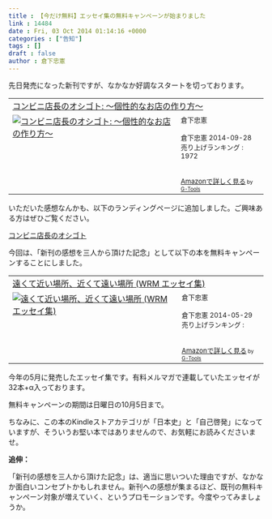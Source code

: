 ```yaml
---
title : 【今だけ無料】エッセイ集の無料キャンペーンが始まりました
link : 14484
date : Fri, 03 Oct 2014 01:14:16 +0000
categories : ["告知"]
tags : []
draft : false
author : 倉下忠憲
---
```


先日発売になった新刊ですが、なかなか好調なスタートを切っております。

<table  border="0" cellpadding="5"><tr><td colspan="2"><a href="http://www.amazon.co.jp/%E3%82%B3%E3%83%B3%E3%83%93%E3%83%8B%E5%BA%97%E9%95%B7%E3%81%AE%E3%82%AA%E3%82%B7%E3%82%B4%E3%83%88-%E3%80%9C%E5%80%8B%E6%80%A7%E7%9A%84%E3%81%AA%E3%81%8A%E5%BA%97%E3%81%AE%E4%BD%9C%E3%82%8A%E6%96%B9%E3%80%9C-%E5%80%89%E4%B8%8B%E5%BF%A0%E6%86%B2-ebook/dp/B00O0H7SGS%3FSubscriptionId%3D15SMZCTB9V8NGR2TW082%26tag%3Drashita1000-22%26linkCode%3Dxm2%26camp%3D2025%26creative%3D165953%26creativeASIN%3DB00O0H7SGS" target="_blank">コンビニ店長のオシゴト: 〜個性的なお店の作り方〜</a><img src="http://www.assoc-amazon.jp/e/ir?t=rashita1000-22&l=ur2&o=9" width="1" height="1" style="border: none;" alt="" /></td></tr><tr><td valign="top"><a href="http://www.amazon.co.jp/%E3%82%B3%E3%83%B3%E3%83%93%E3%83%8B%E5%BA%97%E9%95%B7%E3%81%AE%E3%82%AA%E3%82%B7%E3%82%B4%E3%83%88-%E3%80%9C%E5%80%8B%E6%80%A7%E7%9A%84%E3%81%AA%E3%81%8A%E5%BA%97%E3%81%AE%E4%BD%9C%E3%82%8A%E6%96%B9%E3%80%9C-%E5%80%89%E4%B8%8B%E5%BF%A0%E6%86%B2-ebook/dp/B00O0H7SGS%3FSubscriptionId%3D15SMZCTB9V8NGR2TW082%26tag%3Drashita1000-22%26linkCode%3Dxm2%26camp%3D2025%26creative%3D165953%26creativeASIN%3DB00O0H7SGS" target="_blank"><img src="http://ecx.images-amazon.com/images/I/412bsO%2B3ZOL._SL160_.jpg" border="0" alt="コンビニ店長のオシゴト: 〜個性的なお店の作り方〜" /></a></td><td valign="top"><font size="-1">倉下忠憲 <br /><br />倉下忠憲  2014-09-28<br />売り上げランキング : 1972<br /><br /><br /><a href="http://www.amazon.co.jp/%E3%82%B3%E3%83%B3%E3%83%93%E3%83%8B%E5%BA%97%E9%95%B7%E3%81%AE%E3%82%AA%E3%82%B7%E3%82%B4%E3%83%88-%E3%80%9C%E5%80%8B%E6%80%A7%E7%9A%84%E3%81%AA%E3%81%8A%E5%BA%97%E3%81%AE%E4%BD%9C%E3%82%8A%E6%96%B9%E3%80%9C-%E5%80%89%E4%B8%8B%E5%BF%A0%E6%86%B2-ebook/dp/B00O0H7SGS%3FSubscriptionId%3D15SMZCTB9V8NGR2TW082%26tag%3Drashita1000-22%26linkCode%3Dxm2%26camp%3D2025%26creative%3D165953%26creativeASIN%3DB00O0H7SGS" target="_blank">Amazonで詳しく見る</a></font><font size="-2"> by <a href="http://www.goodpic.com/mt/aws/index.html" >G-Tools</a></font></td></tr></table>

いただいた感想なんかも、以下のランディングページに追加しました。ご興味ある方はぜひご覧ください。

<a href="http://conveniencestorebook.tumblr.com/" target="_blank">コンビニ店長のオシゴト</a>

今回は、「新刊の感想を三人から頂けた記念」として以下の本を無料キャンペーンすることにしました。

<table  border="0" cellpadding="5"><tr><td colspan="2"><a href="http://www.amazon.co.jp/%E9%81%A0%E3%81%8F%E3%81%A6%E8%BF%91%E3%81%84%E5%A0%B4%E6%89%80%E3%80%81%E8%BF%91%E3%81%8F%E3%81%A6%E9%81%A0%E3%81%84%E5%A0%B4%E6%89%80-WRM-%E3%82%A8%E3%83%83%E3%82%BB%E3%82%A4%E9%9B%86-%E5%80%89%E4%B8%8B%E5%BF%A0%E6%86%B2-ebook/dp/B00KNMMATO%3FSubscriptionId%3D15SMZCTB9V8NGR2TW082%26tag%3Drashita1000-22%26linkCode%3Dxm2%26camp%3D2025%26creative%3D165953%26creativeASIN%3DB00KNMMATO" target="_blank">遠くて近い場所、近くて遠い場所 (WRM エッセイ集)</a><img src="http://www.assoc-amazon.jp/e/ir?t=rashita1000-22&l=ur2&o=9" width="1" height="1" style="border: none;" alt="" /></td></tr><tr><td valign="top"><a href="http://www.amazon.co.jp/%E9%81%A0%E3%81%8F%E3%81%A6%E8%BF%91%E3%81%84%E5%A0%B4%E6%89%80%E3%80%81%E8%BF%91%E3%81%8F%E3%81%A6%E9%81%A0%E3%81%84%E5%A0%B4%E6%89%80-WRM-%E3%82%A8%E3%83%83%E3%82%BB%E3%82%A4%E9%9B%86-%E5%80%89%E4%B8%8B%E5%BF%A0%E6%86%B2-ebook/dp/B00KNMMATO%3FSubscriptionId%3D15SMZCTB9V8NGR2TW082%26tag%3Drashita1000-22%26linkCode%3Dxm2%26camp%3D2025%26creative%3D165953%26creativeASIN%3DB00KNMMATO" target="_blank"><img src="http://ecx.images-amazon.com/images/I/41mp0tlw%2B6L._SL160_.jpg" border="0" alt="遠くて近い場所、近くて遠い場所 (WRM エッセイ集)" /></a></td><td valign="top"><font size="-1">倉下忠憲 <br /><br />倉下忠憲  2014-05-29<br />売り上げランキング : <br /><br /><br /><a href="http://www.amazon.co.jp/%E9%81%A0%E3%81%8F%E3%81%A6%E8%BF%91%E3%81%84%E5%A0%B4%E6%89%80%E3%80%81%E8%BF%91%E3%81%8F%E3%81%A6%E9%81%A0%E3%81%84%E5%A0%B4%E6%89%80-WRM-%E3%82%A8%E3%83%83%E3%82%BB%E3%82%A4%E9%9B%86-%E5%80%89%E4%B8%8B%E5%BF%A0%E6%86%B2-ebook/dp/B00KNMMATO%3FSubscriptionId%3D15SMZCTB9V8NGR2TW082%26tag%3Drashita1000-22%26linkCode%3Dxm2%26camp%3D2025%26creative%3D165953%26creativeASIN%3DB00KNMMATO" target="_blank">Amazonで詳しく見る</a></font><font size="-2"> by <a href="http://www.goodpic.com/mt/aws/index.html" >G-Tools</a></font></td></tr></table>

今年の5月に発売したエッセイ集です。有料メルマガで連載していたエッセイが32本+α入っております。

無料キャンペーンの期間は日曜日の10月5日まで。

ちなみに、この本のKindleストアカテゴリが「日本史」と「自己啓発」になっていますが、そういうお堅い本ではありませんので、お気軽にお読みくださいませ。

<strong>追伸：</strong>

「新刊の感想を三人から頂けた記念」は、適当に思いついた理由ですが、なかなか面白いコンセプトかもしれません。新刊への感想が集まるほど、既刊の無料キャンペーン対象が増えていく、というプロモーションです。今度やってみましょうか。
